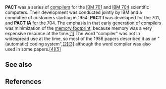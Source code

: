 **PACT** was a series of [compilers][0] for the [IBM 701][1] and [IBM 704][2] scientific computers. Their development was conducted jointly by IBM and a committee of customers starting in 1954\. **PACT I** was developed for the 701, and **PACT IA** for the 704\. The emphasis in that early generation of compilers was minimization of the [memory footprint][3], because memory was a very expensive resource at the time.[\[1\]][4] The word "compiler" was not in widespread use at the time, so most of the 1956 papers described it as an "(automatic) coding system",[\[2\]][5][\[3\]][6] although the word compiler was also used in some papers.[\[4\]][7][\[5\]][8]

## See also

## References

[0]: /wiki/Compiler "Compiler"
[1]: /wiki/IBM_701 "IBM 701"
[2]: /wiki/IBM_704 "IBM 704"
[3]: /wiki/Memory_footprint "Memory footprint"
[4]: #cite_note-1
[5]: #cite_note-2
[6]: #cite_note-3
[7]: #cite_note-4
[8]: #cite_note-5